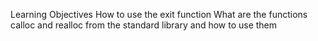 Learning Objectives
    How to use the exit function
    What are the functions calloc and realloc from the standard library and how to use them

